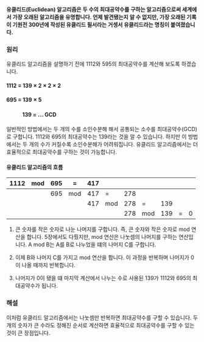 #### 유클리드(Euclidean) 알고리즘은 두 수의 최대공약수를 구하는 알고리즘으로써 세계에서 가장 오래된 알고리즘을 유명합니다. 언제 발견됐는지 알 수 없지만, 가장 오래된 기록이 기원전 300년에 작성된 유클리드 필서라는 거셍서 유클리드라는 명칭이 붙여졌습니다.

### 원리

유클리드 알고리즘을 설명하기 전에 1112와 595의 최대공약수를 계산해 보도록 하겠습니다.

#### 1112 = $139 \times 2 \times 2 \times 2$ <br>
#### 695 = $139 \times 5$ <br>
#### 　　　139 = $\cdots$ GCD


일반적인 방법에서는 두 개의 수를 소인수분해 해서 공통되는 소수를 최대공약수(GCD)로 구합니다. 1112와 695의 최대공약수는 139라는 것을 알 수 있습니다.
하지만 이 방법에서는 두 개의 수가 커질수록 소인수분해가 어려워집니다. 유클리드 알고리즘에서는 더 효율적으로 최대공약수를 구하는 것이 가능합니다.

#### 유클리드 알고리즘의 흐름

| 1112 | mod | 695  | = | 417 | | | | | | |
|---|---|---|---|---|---|---|---|---|---|---|
| | | 695 | mod | 417 | = | 278 |
| | | | | 417 | mod | 278 | = | 139 |
| | | | | | | 278 | mod | 139 | = | 0 |

1. 큰 숫자를 작은 숫자로 나눈 나머지를 구합니다. 즉, 큰 숫자와 작은 숫자로 mod 연산을 합니다. 5장에서도 다뤘지만, mod 연산은 나눗셈의 나머지를 구하는 연산입니다. A mod B는 A를 B로 나누었을 떄의 나머지 C를 구합니다.

2. 이제 B와 나머지 C를 가지고 mod 연산을 합니다. 이 과정을 반복하며 나머지가 0이 나올 때까지 반복합니다.

3. 나머지가 0이 됐을 떄 마지막 계산에서 나누는 수로 사용된 139가 1112와 695의 최대공약수가 됩니다.

### 해설

이처럼 유클리드 알고리즘에서는 나눗셈만 반복하면 최대공약수를 구할 수 있습니다. 두 개의 숫자가 큰 수라도 정해진 순서로 계산하면 효율적으로 최대공약수를 구할 수 있는 것이 큰 장점입니다.

